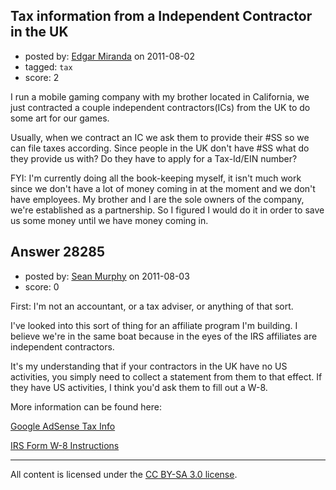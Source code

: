 ## Tax information from a Independent Contractor in the UK

- posted by: [Edgar Miranda](https://stackexchange.com/users/-1/12109-edgar-miranda) on 2011-08-02
- tagged: `tax`
- score: 2

I run a mobile gaming company with my brother located in California, we just contracted a couple independent contractors(ICs) from the UK to do some art for our games. 

Usually, when we contract an IC we ask them to provide their #SS so we can file taxes according. Since people in the UK don't have #SS what do they provide us with? Do they have to apply for a Tax-Id/EIN number? 

FYI: I'm currently doing all the book-keeping myself, it isn't much work since we don't have a lot of money coming in at the moment and we don't have employees. My brother and I are the sole owners of the company, we're established as a partnership. So I figured I would do it in order to save us some money until we have money coming in.


## Answer 28285

- posted by: [Sean Murphy](https://stackexchange.com/users/-1/11501-sean-murphy) on 2011-08-03
- score: 0

<p>First: I'm not an accountant, or a tax adviser, or anything of that sort.</p>

<p>I've looked into this sort of thing for an affiliate program I'm building. I believe we're in the same boat because in the eyes of the IRS affiliates are independent contractors.</p>

<p>It's my understanding that if your contractors in the UK have no US activities, you simply need to collect a statement from them to that effect. If they have US activities, I think you'd ask them to fill out a W-8.</p>

<p>More information can be found here:</p>

<p><a href="https://www.google.com/adsense/static/en_US/TaxInfo.html?gsessionid=cRKu7Uci32GsAZDtt3wNaw#nonus" rel="nofollow">Google AdSense Tax Info</a></p>

<p><a href="http://www.irs.gov/pub/irs-pdf/iw8.pdf" rel="nofollow">IRS Form W-8 Instructions</a></p>




---

All content is licensed under the [CC BY-SA 3.0 license](https://creativecommons.org/licenses/by-sa/3.0/).
